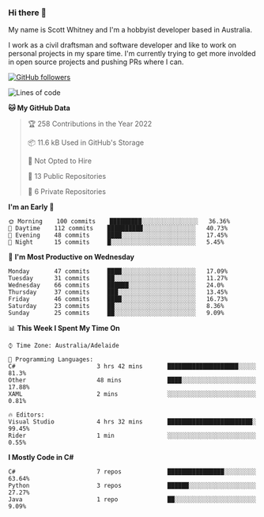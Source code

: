 ### Hi there 👋

My name is Scott Whitney and I'm a hobbyist developer based in Australia.

I work as a civil draftsman and software developer and like to work on personal projects in my spare time. I'm currently trying to get more involded in open source projects and pushing PRs where I can. 

[![GitHub followers](https://img.shields.io/github/followers/puppetsw?label=Follow&style=social)](https://github.com/puppetsw?tab=followers)

<!--START_SECTION:waka-->
![Lines of code](https://img.shields.io/badge/From%20Hello%20World%20I%27ve%20Written-9%20Thousand%20lines%20of%20code-blue)

**🐱 My GitHub Data** 

> 🏆 258 Contributions in the Year 2022
 > 
> 📦 11.6 kB Used in GitHub's Storage 
 > 
> 🚫 Not Opted to Hire
 > 
> 📜 13 Public Repositories 
 > 
> 🔑 6 Private Repositories  
 > 
**I'm an Early 🐤** 

```text
🌞 Morning    100 commits    █████████░░░░░░░░░░░░░░░░   36.36% 
🌆 Daytime    112 commits    ██████████░░░░░░░░░░░░░░░   40.73% 
🌃 Evening    48 commits     ████░░░░░░░░░░░░░░░░░░░░░   17.45% 
🌙 Night      15 commits     █░░░░░░░░░░░░░░░░░░░░░░░░   5.45%

```
📅 **I'm Most Productive on Wednesday** 

```text
Monday       47 commits     ████░░░░░░░░░░░░░░░░░░░░░   17.09% 
Tuesday      31 commits     ██░░░░░░░░░░░░░░░░░░░░░░░   11.27% 
Wednesday    66 commits     ██████░░░░░░░░░░░░░░░░░░░   24.0% 
Thursday     37 commits     ███░░░░░░░░░░░░░░░░░░░░░░   13.45% 
Friday       46 commits     ████░░░░░░░░░░░░░░░░░░░░░   16.73% 
Saturday     23 commits     ██░░░░░░░░░░░░░░░░░░░░░░░   8.36% 
Sunday       25 commits     ██░░░░░░░░░░░░░░░░░░░░░░░   9.09%

```


📊 **This Week I Spent My Time On** 

```text
⌚︎ Time Zone: Australia/Adelaide

💬 Programming Languages: 
C#                       3 hrs 42 mins       ████████████████████░░░░░   81.3% 
Other                    48 mins             ████░░░░░░░░░░░░░░░░░░░░░   17.88% 
XAML                     2 mins              ░░░░░░░░░░░░░░░░░░░░░░░░░   0.81%

🔥 Editors: 
Visual Studio            4 hrs 32 mins       ████████████████████████░   99.45% 
Rider                    1 min               ░░░░░░░░░░░░░░░░░░░░░░░░░   0.55%

```

**I Mostly Code in C#** 

```text
C#                       7 repos             ████████████████░░░░░░░░░   63.64% 
Python                   3 repos             ██████░░░░░░░░░░░░░░░░░░░   27.27% 
Java                     1 repo              ██░░░░░░░░░░░░░░░░░░░░░░░   9.09%

```



<!--END_SECTION:waka-->

<!--
**puppetsw/puppetsw** is a ✨ _special_ ✨ repository because its `README.md` (this file) appears on your GitHub profile.

Here are some ideas to get you started:

- 🔭 I’m currently working on ...
- 🌱 I’m currently learning ...
- 👯 I’m looking to collaborate on ...
- 🤔 I’m looking for help with ...
- 💬 Ask me about ...
- 📫 How to reach me: ...
- 😄 Pronouns: ...
- ⚡ Fun fact: ...
-->
